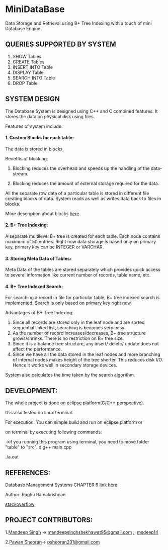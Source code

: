 # MiniDataBase
Data Storage and Retrieval using B+ Tree Indexing with a touch of mini Database Engine.

## QUERIES SUPPORTED BY SYSTEM
1. SHOW Tables
2. CREATE Tables
3. INSERT INTO Table
4. DISPLAY Table
5. SEARCH INTO Table
6. DROP Table


## SYSTEM DESIGN
The Database System is designed using C++ and C combined features.
It stores the data on physical disk using files.

Features of system include:

#### 1. Custom Blocks for each table:
The data is stored in blocks.  

Benefits of blocking:

1. Blocking reduces the overhead and speeds up the handling of the data-stream. 

2. Blocking reduces the amount of external storage required for the data. 

All the separate row data of a particular table is stored in different file creating blocks of data. System reads as well as writes data back to files in blocks.

More description about blocks [here](https://en.wikipedia.org/wiki/Block_(data_storage))

#### 2. B+ Tree Indexing:
A separate multilevel B+ tree is created for each table. Each node contains maximum of 50 entries. Right now data storage  is based only on primary key, primary key can be INTEGER or VARCHAR.

#### 3. Storing Meta Data of Tables:
 Meta Data of the tables are stored separately which provides quick access to several information like current number of records, table name, etc.
 
#### 4. B+ Tree Indexed Search:
 For searching a record in file for particular table, B+ tree indexed search is implemented. Search is only based on primary  key right now.
 
 Advantages of B+ Tree Indexing:
 
 1. Since all records are stored only in the leaf node and are sorted sequential linked list, searching is becomes very easy.
 2. As the number of record increases/decreases, B+ tree structure grows/shrinks. There is no restriction on B+ tree size.
 3. Since it is a balance tree structure, any insert/ delete/ update does not affect the performance.
 4. Since we have all the data stored in the leaf nodes and more branching of internal nodes makes height of the tree shorter. This reduces disk I/O. Hence it works well in secondary storage devices.
 
System also calculates the time taken by the search algorithm.
 
## DEVELOPMENT:
The whole project is done on eclipse platform(C/C++ perspective).

It is also tested on linux terminal.

For execution:
 You can simple build and run on eclipse platform or 
 
 on terminal by executing following commands:
 
 ->if you running this program using terminal, you need to move folder "table" to "src".
 d
 g++ main.cpp
 
 ./a.out
 
## REFERENCES:
 Database Management Systems CHAPTER 9 [link here](https://drive.google.com/file/d/0B_UNhB7shKrMa2RTUFFaNkdjQWM/view?pli=1)
 
 Author: Raghu Ramakrishnan

 [stackoverflow](www.stackoverflow.com)
 
 

## PROJECT CONTRIBUTORS:
1.[Mandeep Singh](https://github.com/msdeep14) -> mandeepsinghshekhawat95@gmail.com ;; [msdeep14](http://msdeep14.github.io/)

2.[Pawan Sheoran](https://github.com/pawan231)-> psheoran231@gmail.com


